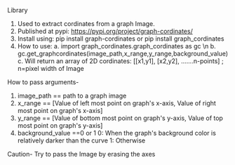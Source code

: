 Library
1. Used to extract cordinates from a graph Image.
1. Published at pypi:  https://pypi.org/project/graph-cordinates/
2. Install using: pip install graph-cordinates or pip install graph_cordinates
3. How to use:
   a. import graph_cordinates.graph_cordinates as gc \n
   b. gc.get_graphcordinates(image_path,x_range,y_range,background_value)
   c. Will return an array of 2D cordinates: [[x1,y1], [x2,y2], .......n-points]  ; n=pixel width of Image

How to pass arguments-
1. image_path == path to a graph image
2. x_range    == [Value of left most point on graph's x-axis, Value of right most point on graph's x-axis]
3. y_range    == [Value of bottom most point on graph's y-axis, Value of top most point on graph's y-axis]
4. background_value ==0 or 1
     0: When the graph's background color is relatively darker than the curve
     1: Otherwise

Caution- 
  Try to pass the Image by erasing the axes
  

  

